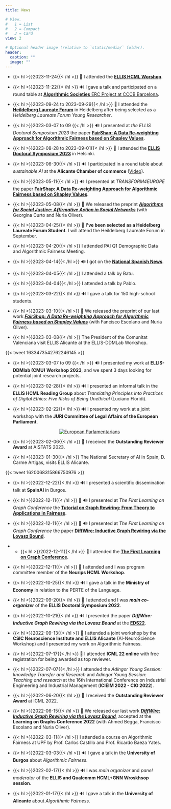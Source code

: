 ```yaml
---
title: News

# View.
#   1 = List
#   2 = Compact
#   3 = Card
view: 2

# Optional header image (relative to `static/media/` folder).
header:
  caption: ""
  image: ""
---
```


* {{< hl >}}2023-11-24{{< /hl >}} :busts_in_silhouette: I attended the [**ELLIS HCML Worshop**](https://ellis.eu/programs/human-centric-machine-learning).

* {{< hl >}}2023-11-22{{< /hl >}} :loud_sound: I gave a talk and participated on a round table at [**Algorithmic Societies** ERC Project at CCCB Barcelona](https://www.cccb.org/en/activities/file/algorithmic-societies/243038).

* {{< hl >}}2023-09-24 to 2023-09-29{{< /hl >}} :busts_in_silhouette: I attended the [**Heildelberg Laureate Forum**](https://www.heidelberg-laureate-forum.org/) in Heidelberg after being selected as a *Heidelberg Laureate Forum Young Researcher*.

* {{< hl >}}2023-03-07 to 09 {{< /hl >}} :loud_sound: I presented at *the ELLIS Doctoral Symposium 2023* the paper [**FairShap: A Data Re-weighting Approach for Algorithmic Fairness based on Shapley Values**](https://arxiv.org/pdf/2303.01928.pdf).

* {{< hl >}}2023-08-28 to 2023-09-01{{< /hl >}} :busts_in_silhouette: I attended the [**ELLIS Doctoral Symposium 2023**](https://fcai.fi/eds2023/home) in Helsinki.
  
* {{< hl >}}2023-06-30{{< /hl >}} :loud_sound: I participated in a round table about *sustainable AI* at the **Alicante Chamber of commerce** ([Video](https://vimeo.com/carlospujalte/review/857398631/cb40cbf54c)).

* {{< hl >}}2023-05-11{{< /hl >}} :loud_sound: I presented at *TRANSFORM4EUROPE* the paper [**FairShap: A Data Re-weighting Approach for Algorithmic Fairness based on Shapley Values**](https://arxiv.org/pdf/2303.01928.pdf).

* {{< hl >}}2023-05-08{{< /hl >}} :scroll: We released the preprint [***Algorithms for Social Justice: Affirmative Action in Social Networks***](https://arxiv.org/pdf/2305.03223.pdf) (with Georgina Curto and Nuria Oliver).

* {{< hl >}}2023-04-25{{< /hl >}} :trident: **I've been selected as a Heidelberg Laureate Forum Student**. I will attend the Heildelberg Laureate Forum in September.

* {{< hl >}}2023-04-20{{< /hl >}} I attended PAI Q1 Demographic Data and Algorithmic Fairness Meeting.

* {{< hl >}}2023-04-14{{< /hl >}} :loud_sound: I got on the [**National Spanish News**](https://www.youtube.com/watch?v=I8Jmhe1CdnY).

* {{< hl >}}2023-04-05{{< /hl >}} I attended a talk by Batu.

* {{< hl >}}2023-04-04{{< /hl >}} I attended a talk by Pablo.
  
* {{< hl >}}2023-03-22{{< /hl >}} :loud_sound: I gave a talk for 150 high-school students.

* {{< hl >}}2023-03-10{{< /hl >}} :scroll: We released the preprint of our last work [***FairShap: A Data Re-weighting Approach for Algorithmic Fairness based on Shapley Values***](https://arxiv.org/pdf/2303.01928.pdf) (with Fancisco Escolano and Nuria Oliver).

* {{< hl >}}2023-03-08{{< /hl >}} The President of the Comunitat Valenciana visit ELLIS Alicante at the ELLIS-DDMLab Workshop.

{{< tweet 1633473542762246145 >}}

* {{< hl >}}2023-03-07 to 09 {{< /hl >}} :loud_sound: I presented my work at **ELLIS-DDMlab (CMU) Workshop 2023**, and we spent 3 days looking for potential joint research projects.

* {{< hl >}}2023-02-28{{< /hl >}} :loud_sound: I presented an informal talk in the **ELLIS HCML Reading Group** about *Translating Principles into Practices of Digital Ethics: Five Risks of Being Unethical* (Luciano Floridi).
  
* {{< hl >}}2023-02-22{{< /hl >}} :loud_sound: I presented my work at a joint workshop with the **JURI Committee of Legal Affairs of the European Parliament**.
  
  <p align="center"><a href="https://adrian-arnaiz.netlify.app/talk/european-parliament-juri-committee-on-legal-affairs-societal-challenges-of-algorithmic-fairness/" target="_blank" rel="noopener"><img src="https://adrian-arnaiz.netlify.app/talk/european-parliament-juri-committee-on-legal-affairs-societal-challenges-of-algorithmic-fairness/grouppicture.jpeg" alt="European Parlamentarians"></a></p>

* {{< hl >}}2023-02-06{{< /hl >}} :trident: I received the **Outstanding Reviewer Award** at AISTATS 2023.
  
* {{< hl >}}2023-01-30{{< /hl >}} The National Secretary of AI in Spain, D. Carme Artigas, visits ELLIS Alicante.
  
{{< tweet 1620068315866750976 >}}

* {{< hl >}}2022-12-22{{< /hl >}} :loud_sound: I presented a scientific dissemination talk at **SpainAI** in Burgos.

* {{< hl >}}2022-12-11{{< /hl >}} :scroll: :loud_sound: I presented at *The First Learning on Graph Conference* the [**Tutorial on Graph Rewiring: From Theory to Applications in Fairness**](https://ellisalicante.org/tutorials/GraphRewiring).

* {{< hl >}}2022-12-11{{< /hl >}} :scroll: :loud_sound: I presented at *The First Learning on Graph Conference* the paper [**DiffWire: Inductive Graph Rewiring via the Lovasz Bound**](https://proceedings.mlr.press/v198/arnaiz-rodri-guez22a.html).

* * {{< hl >}}2022-12-11{{< /hl >}} :busts_in_silhouette: I attended the [**The First Learning on Graph Conference**](http://log2022.logconference.org/).
  
* {{< hl >}}2022-12-11{{< /hl >}} :busts_in_silhouette: I attended and I was program committee member of the **Neurips HCML Workshop**.

* {{< hl >}}2022-10-25{{< /hl >}} :loud_sound: I gave a talk in the **Ministry of Economy** in relation to the PERTE of the Language.

* {{< hl >}}2022-09-20{{< /hl >}}  :busts_in_silhouette: I attended and I was ***main co-organizer*** of the **ELLIS Doctoral Symposium 2022**.

* {{< hl >}}2022-10-21{{< /hl >}} :loud_sound: I presented the paper ***DiffWire: Inductive Graph Rewiring via the Lovasz Bound*** at the [**EDS22**](https://ellisalicante.org/eds2022/).
  
* {{< hl >}}2022-09-13{{< /hl >}}  :busts_in_silhouette: I attended a joint workshop by the **CSIC Neuroscience Institute and ELLIS Alicante** (AI-NeuroScience Workshop) and I presented my work on Algorithmic Fairness.
  
* {{< hl >}}2022-07-17{{< /hl >}}  :busts_in_silhouette: I attended **ICML 22 online** with free registration for being awarded as top reviewer. 
  
* {{< hl >}}2022-07-07{{< /hl >}}  I attended the *Adingor Young Session: knowledge Transfer and Research* and *Adingor Young Session: Teaching and research* at the 16th International Conference on Industrial Engineering and Industrial Management (**ICIEIM 2022 - CIO 2022**).

* {{< hl >}}2022-06-20{{< /hl >}} :trident: I received the **Outstanding Reviewer Award** at ICML 2022.

* {{< hl >}}2022-06-15{{< /hl >}} :scroll: We released our last work [***DiffWire: Inductive Graph Rewiring via the Lovasz Bound***](https://arxiv.org/abs/2206.07369), accepted at the **Learning on Graphs Conference 2022** (with Ahmed Begga, Francisco Escolano and Nuria Oliver).

* {{< hl >}}2022-03-11{{< /hl >}}  I attended a course on Algorithmic Fairness at UPF by Prof. Carlos Castillo and Prof. Ricardo Baeza Yates.

* {{< hl >}}2022-03-03{{< /hl >}}  :loud_sound: I gave a talk in the **University of Burgos** about *Algorithmic Fairness*.

* {{< hl >}}2022-02-17{{< /hl >}}  :loud_sound: I was *main organizer* and *panel moderator* of the **ELLIS and Qualcomm HCML+GNN Wroskhsop session**.

* {{< hl >}}2022-01-17{{< /hl >}}  :loud_sound: I gave a talk in the **University of Alicante** about *Algorithmic Fairness*.
